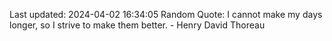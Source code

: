 Last updated: 2024-04-02 16:34:05
Random Quote: I cannot make my days longer, so I strive to make them better. - Henry David Thoreau
